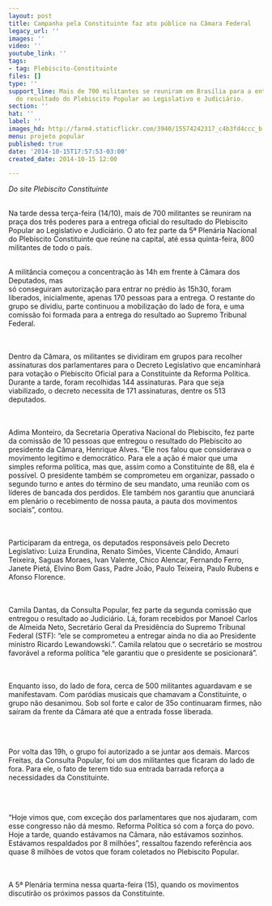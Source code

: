 ```yaml
---
layout: post
title: Campanha pela Constituinte faz ato público na Câmara Federal
legacy_url: ''
images: ''
video: ''
youtube_link: ''
tags:
- tag: Plebiscito-Constituinte
files: []
type: ''
support_line: Mais de 700 militantes se reuniram em Brasília para a entrega oficial
  do resultado do Plebiscito Popular ao Legislativo e Judiciário.
section: ''
hat: ''
label: ''
images_hd: http://farm4.staticflickr.com/3940/15574242317_c4b3fd4ccc_b.jpg
menu: projeto popular
published: true
date: '2014-10-15T17:57:53-03:00'
created_date: 2014-10-15 12:00

---
```

<p><em>Do site Plebiscito Constituinte</em></p>

<p><br />
Na tarde dessa ter&ccedil;a-feira (14/10), mais de 700 militantes se reuniram na pra&ccedil;a dos tr&ecirc;s poderes para a entrega oficial do resultado do Plebiscito Popular ao Legislativo e Judici&aacute;rio. O ato fez parte da 5&ordf; Plen&aacute;ria Nacional do Plebiscito Constituinte que re&uacute;ne na capital, at&eacute; essa quinta-feira, 800 militantes de todo o pa&iacute;s.</p>

<p><br />
A milit&acirc;ncia come&ccedil;ou a concentra&ccedil;&atilde;o &agrave;s 14h em frente &agrave; C&acirc;mara dos Deputados, mas<br />
s&oacute; conseguiram autoriza&ccedil;&atilde;o para entrar no pr&eacute;dio &agrave;s 15h30, foram liberados, inicialmente, apenas 170 pessoas para a entrega. O restante do grupo se dividiu, parte continuou a mobiliza&ccedil;&atilde;o do lado de fora, e uma comiss&atilde;o foi formada para a entrega do resultado ao Supremo Tribunal Federal.&nbsp;<br />
&nbsp;</p>

<p><br />
Dentro da C&acirc;mara, os militantes se dividiram em grupos para recolher assinaturas dos parlamentares para o Decreto Legislativo que encaminhar&aacute; para vota&ccedil;&atilde;o o Plebiscito Oficial para a Constituinte da Reforma Pol&iacute;tica. Durante a tarde, foram recolhidas 144 assinaturas. Para que seja viabilizado, o decreto necessita de 171 assinaturas, dentre os 513 deputados.&nbsp;<br />
&nbsp;</p>

<p><br />
Adima Monteiro, da Secretaria Operativa Nacional do Plebiscito, fez parte da comiss&atilde;o de 10 pessoas que entregou o resultado do Plebiscito ao presidente da C&acirc;mara, Henrique Alves. &ldquo;Ele nos falou que considerava o movimento legitimo e democr&aacute;tico. Para ele a a&ccedil;&atilde;o &eacute; maior que uma simples reforma pol&iacute;tica, mas que, assim como a Constituinte de 88, ela &eacute; poss&iacute;vel. O presidente tamb&eacute;m se comprometeu em organizar, passado o segundo turno e antes do t&eacute;rmino de seu mandato, uma reuni&atilde;o com os l&iacute;deres de bancada dos perdidos. Ele tamb&eacute;m nos garantiu que anunciar&aacute; em plen&aacute;rio o recebimento de nossa pauta, a pauta dos movimentos sociais&rdquo;, contou.<br />
&nbsp;</p>

<p><br />
Participaram da entrega, os deputados respons&aacute;veis pelo Decreto Legislativo: Luiza Erundina, Renato Sim&otilde;es, Vicente C&acirc;ndido, Amauri Teixeira, Saguas Moraes, Ivan Valente, Chico Alencar, Fernando Ferro, Janete Piet&aacute;, Elvino Bom Gass, Padre Jo&atilde;o, Paulo Teixeira, Paulo Rubens e Afonso Florence.<br />
&nbsp;</p>

<p><br />
Camila Dantas, da Consulta Popular, fez parte da segunda comiss&atilde;o que entregou o resultado ao Judici&aacute;rio. L&aacute;, foram recebidos por Manoel Carlos de Almeida Neto, Secret&aacute;rio Geral da Presid&ecirc;ncia do Supremo Tribunal Federal (STF): &ldquo;ele se comprometeu a entregar ainda no dia ao Presidente ministro Ricardo Lewandowski.&rdquo;. Camila relatou que o secret&aacute;rio se mostrou favor&aacute;vel a reforma pol&iacute;tica &ldquo;ele garantiu que o presidente se posicionar&aacute;&rdquo;.&nbsp;<br />
&nbsp;</p>

<p><br />
Enquanto isso, do lado de fora, cerca de 500 militantes aguardavam e se manifestavam. Com par&oacute;dias musicais que chamavam a Constituinte, o grupo n&atilde;o desanimou. Sob sol forte e calor de 35o continuaram firmes, n&atilde;o sa&iacute;ram da frente da C&acirc;mara at&eacute; que a entrada fosse liberada.&nbsp;</p>

<p>&nbsp;</p>

<p><br />
Por volta das 19h, o grupo foi autorizado a se juntar aos demais. Marcos Freitas, da Consulta Popular, foi um dos militantes que ficaram do lado de fora. Para ele, o fato de terem tido sua entrada barrada refor&ccedil;a a necessidades da Constituinte.</p>

<p>&nbsp;</p>

<p><br />
&ldquo;Hoje vimos que, com exce&ccedil;&atilde;o dos parlamentares que nos ajudaram, com esse congresso n&atilde;o d&aacute; mesmo. Reforma Pol&iacute;tica s&oacute; com a for&ccedil;a do povo. Hoje a tarde, quando est&aacute;vamos na C&acirc;mara, n&atilde;o est&aacute;vamos sozinhos. Est&aacute;vamos respaldados por 8 milh&otilde;es&rdquo;, ressaltou fazendo refer&ecirc;ncia aos quase 8 milh&otilde;es de votos que foram coletados no Plebiscito Popular.<br />
&nbsp;</p>

<p><br />
A 5&ordf; Plen&aacute;ria termina nessa quarta-feira (15), quando os movimentos discutir&atilde;o os pr&oacute;ximos passos da Constituinte.&nbsp;</p>

<p>&nbsp;</p>

<p>&nbsp;</p>
